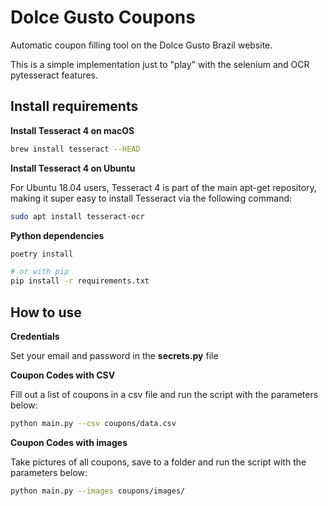 # Dolce Gusto Coupons

Automatic coupon filling tool on the Dolce Gusto Brazil website.

This is a simple implementation just to "play" with the selenium and OCR pytesseract features.

## Install requirements

**Install Tesseract 4 on macOS**

```bash
brew install tesseract --HEAD
```

**Install Tesseract 4 on Ubuntu**

For Ubuntu 18.04 users, Tesseract 4 is part of the main apt-get repository, making it super easy to install Tesseract via the following command:

```bash
sudo apt install tesseract-ocr
```

**Python dependencies**

```bash
poetry install

# or with pip
pip install -r requirements.txt
```

## How to use

**Credentials**

Set your email and password in the **secrets.py** file

**Coupon Codes with CSV**

Fill out a list of coupons in a csv file and run the script with the parameters below:

```bash
python main.py --csv coupons/data.csv
```

**Coupon Codes with images**

Take pictures of all coupons, save to a folder and run the script with the parameters below:

```bash
python main.py --images coupons/images/
````
